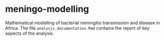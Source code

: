 # meningo-modelling
Mathematical modelling of bacterial meningitis transmission and disease in Africa.
The file `analysis_documentation.Rmd` contains the report of key aspects of the analysis.

